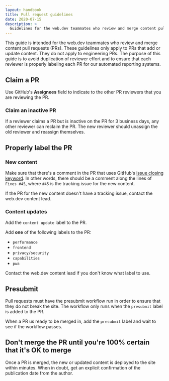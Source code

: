 ```yaml
---
layout: handbook
title: Pull request guidelines
date: 2020-07-15
description: >
  Guidelines for the web.dev teammates who review and merge content pull requests.
---
```


This guide is intended for the web.dev teammates who review and merge content
pull requests (PRs). These guidelines only apply to PRs that add or update
content. They do not apply to engineering PRs. The purpose of this guide is
to avoid duplication of reviewer effort and to ensure that each reviewer is
properly labeling each PR for our automated reporting systems.

## Claim a PR

Use GitHub's **Assignees** field to indicate to the other PR reviewers
that you are reviewing the PR.

### Claim an inactive PR

If a reviewer claims a PR but is inactive on the PR for 3 business days, any other reviewer
can reclaim the PR. The new reviewer should unassign the old reviewer and reassign
themselves.

## Properly label the PR

### New content

Make sure that there's a comment in the PR that uses GitHub's
[issue closing keyword][keyword]. In other words, there should be a comment
along the lines of `Fixes #45`, where `#45` is the tracking issue for the new content.

If the PR for the new content doesn't have a tracking issue, contact the web.dev
content lead.

### Content updates

Add the `content update` label to the PR.

Add **one** of the following labels to the PR:

* `performance`
* `frontend`
* `privacy/security`
* `capabilities`
* `pwa`

Contact the web.dev content lead if you don't know what label to use.

## Presubmit

Pull requests must have the presubmit workflow run in order to ensure that they do not
break the site. The workflow only runs when the `presubmit` label is added to the PR.

When a PR us ready to be merged in, add the `presubmit` label and wait to see if the
workflow passes.

## Don't merge the PR until you're 100% certain that it's OK to merge

Once a PR is merged, the new or updated content is deployed to the site
within minutes. When in doubt, get an explicit confirmation of the publication
date from the author.

[keyword]: https://docs.github.com/en/enterprise/2.16/user/github/managing-your-work-on-github/closing-issues-using-keywords#closing-an-issue-in-the-same-repository
